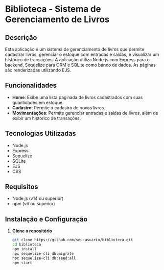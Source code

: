 # Biblioteca - Sistema de Gerenciamento de Livros

## Descrição

Esta aplicação é um sistema de gerenciamento de livros que permite cadastrar livros, gerenciar o estoque com entradas e saídas, e visualizar um histórico de transações. A aplicação utiliza Node.js com Express para o backend, Sequelize para ORM e SQLite como banco de dados. As páginas são renderizadas utilizando EJS.

## Funcionalidades

- **Home**: Exibe uma lista paginada de livros cadastrados com suas quantidades em estoque.
- **Cadastro**: Permite o cadastro de novos livros.
- **Movimentações**: Permite gerenciar entradas e saídas de livros, além de exibir um histórico de transações.

## Tecnologias Utilizadas

- Node.js
- Express
- Sequelize
- SQLite
- EJS
- CSS

## Requisitos

- Node.js (v14 ou superior)
- npm (v6 ou superior)

## Instalação e Configuração

1. **Clone o repositório**

   ```bash
   git clone https://github.com/seu-usuario/biblioteca.git
   cd biblioteca
   npm install
   npx sequelize-cli db:migrate
   npx sequelize-cli db:seed:all
   npm start
   ```
